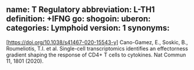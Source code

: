 name: T Regulatory
abbreviation: L-TH1
definition: +IFNG
go: 
shogoin: 
uberon: 
categories: Lymphoid
version: 1 
synonyms:
---

[https://doi.org/10.1038/s41467-020-15543-y] Cano-Gamez, E., Soskic, B., Roumeliotis, T.I. et al. Single-cell transcriptomics identifies an effectorness gradient shaping the response of CD4+ T cells to cytokines. Nat Commun 11, 1801 (2020). 